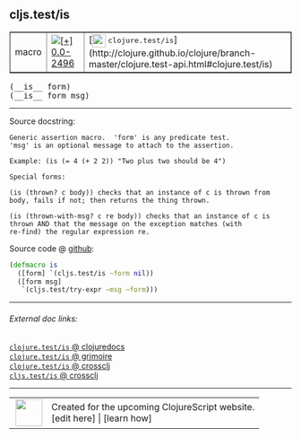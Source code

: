 ## cljs.test/is



 <table border="1">
<tr>
<td>macro</td>
<td><a href="https://github.com/cljsinfo/cljs-api-docs/tree/0.0-2496"><img valign="middle" alt="[+] 0.0-2496" title="Added in 0.0-2496" src="https://img.shields.io/badge/+-0.0--2496-lightgrey.svg"></a> </td>
<td>
[<img height="24px" valign="middle" src="http://i.imgur.com/1GjPKvB.png"> <samp>clojure.test/is</samp>](http://clojure.github.io/clojure/branch-master/clojure.test-api.html#clojure.test/is)
</td>
</tr>
</table>


 <samp>
(__is__ form)<br>
</samp>
 <samp>
(__is__ form msg)<br>
</samp>

---





Source docstring:

```
Generic assertion macro.  'form' is any predicate test.
'msg' is an optional message to attach to the assertion.

Example: (is (= 4 (+ 2 2)) "Two plus two should be 4")

Special forms:

(is (thrown? c body)) checks that an instance of c is thrown from
body, fails if not; then returns the thing thrown.

(is (thrown-with-msg? c re body)) checks that an instance of c is
thrown AND that the message on the exception matches (with
re-find) the regular expression re.
```


Source code @ [github](https://github.com/clojure/clojurescript/blob/r3269/src/main/clojure/cljs/test.clj#L149-L165):

```clj
(defmacro is
  ([form] `(cljs.test/is ~form nil))
  ([form msg]
   `(cljs.test/try-expr ~msg ~form)))
```

<!--
Repo - tag - source tree - lines:

 <pre>
clojurescript @ r3269
└── src
    └── main
        └── clojure
            └── cljs
                └── <ins>[test.clj:149-165](https://github.com/clojure/clojurescript/blob/r3269/src/main/clojure/cljs/test.clj#L149-L165)</ins>
</pre>

-->

---



###### External doc links:

[`clojure.test/is` @ clojuredocs](http://clojuredocs.org/clojure.test/is)<br>
[`clojure.test/is` @ grimoire](http://conj.io/store/v1/org.clojure/clojure/1.7.0-beta3/clj/clojure.test/is/)<br>
[`clojure.test/is` @ crossclj](http://crossclj.info/fun/clojure.test/is.html)<br>
[`cljs.test/is` @ crossclj](http://crossclj.info/fun/cljs.test/is.html)<br>

---

 <table>
<tr><td>
<img valign="middle" align="right" width="48px" src="http://i.imgur.com/Hi20huC.png">
</td><td>
Created for the upcoming ClojureScript website.<br>
[edit here] | [learn how]
</td></tr></table>

[edit here]:https://github.com/cljsinfo/cljs-api-docs/blob/master/cljsdoc/cljs.test/is.cljsdoc
[learn how]:https://github.com/cljsinfo/cljs-api-docs/wiki/cljsdoc-files

<!--

This information was too distracting to show to readers, but I'll leave it
commented here since it is helpful to:

- pretty-print the data used to generate this document
- and show how to retrieve that data



The API data for this symbol:

```clj
{:ns "cljs.test",
 :name "is",
 :signature ["[form]" "[form msg]"],
 :history [["+" "0.0-2496"]],
 :type "macro",
 :full-name-encode "cljs.test/is",
 :source {:code "(defmacro is\n  ([form] `(cljs.test/is ~form nil))\n  ([form msg]\n   `(cljs.test/try-expr ~msg ~form)))",
          :title "Source code",
          :repo "clojurescript",
          :tag "r3269",
          :filename "src/main/clojure/cljs/test.clj",
          :lines [149 165]},
 :full-name "cljs.test/is",
 :clj-symbol "clojure.test/is",
 :docstring "Generic assertion macro.  'form' is any predicate test.\n'msg' is an optional message to attach to the assertion.\n\nExample: (is (= 4 (+ 2 2)) \"Two plus two should be 4\")\n\nSpecial forms:\n\n(is (thrown? c body)) checks that an instance of c is thrown from\nbody, fails if not; then returns the thing thrown.\n\n(is (thrown-with-msg? c re body)) checks that an instance of c is\nthrown AND that the message on the exception matches (with\nre-find) the regular expression re."}

```

Retrieve the API data for this symbol:

```clj
;; from Clojure REPL
(require '[clojure.edn :as edn])
(-> (slurp "https://raw.githubusercontent.com/cljsinfo/cljs-api-docs/catalog/cljs-api.edn")
    (edn/read-string)
    (get-in [:symbols "cljs.test/is"]))
```

-->
